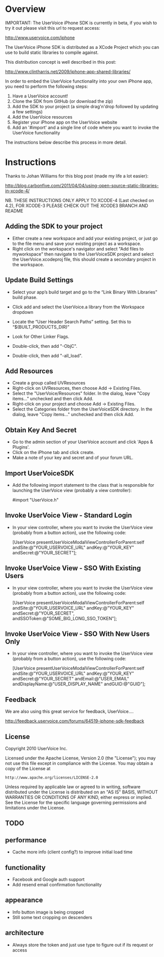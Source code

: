 Overview
========

IMPORTANT: The UserVoice iPhone SDK is currently in beta, if you wish to try it out please visit this url to request access:

http://www.uservoice.com/iphone

The UserVoice iPhone SDK is distributed as a XCode Project which you can use to build static libraries to compile against. 

This distribution concept is well described in this post:

http://www.clintharris.net/2009/iphone-app-shared-libraries/

In order to embed the UserVoice functionality into your own iPhone app, you need to perform the following steps:

1. Have a UserVoice account!
2. Clone the SDK from GitHub (or download the zip)
3. Add the SDK to your project (a simple drag'n'drop followed by updating a few settings)
4. Add the UserVoice resources
5. Register your iPhone app on the UserVoice website
6. Add an '#import' and a single line of code where you want to invoke the UserVoice functionality

The instructions below describe this process in more detail.


Instructions
============

Thanks to Johan Williams for this blog post (made my life a lot easier):

http://blog.carbonfive.com/2011/04/04/using-open-source-static-libraries-in-xcode-4/

NB. THESE INSTRUCTIONS ONLY APPLY TO XCODE-4 (Last checked on 4.2), FOR XCODE-3 PLEASE CHECK OUT THE XCODE3 BRANCH AND README

Adding the SDK to your project 
------------------------------

* Either create a new workspace and add your existing project, or just go to the file menu and save your existing project as a workspace.
* Right click on the workspace's navigator and select "Add files to myworkspace" then navigate to the UserVoiceSDK project and select the UserVoice.xcodeproj file, this should create a secondary project in the workspace.


Update Build Settings
---------------------

* Select your app’s build target and go to the “Link Binary With Libraries” build phase.
* Click add and select the UserVoice.a library from the Workspace dropdown
* Locate the “User Header Search Paths” setting. Set this to “$(BUILT_PRODUCTS_DIR)”

* Look for Other Linker Flags.
* Double-click, then add "-ObjC".
* Double-click, then add "-all_load".


Add Resources
-------------

* Create a group called UVResources
* Right-click on UVResources, then choose Add -> Existing Files.
* Select the "UserVoice/Resources" folder. In the dialog, leave "Copy items..." unchecked and then click Add.
* Right-click on your project and choose Add -> Existing Files.
* Select the Categories folder from the UserVoiceSDK directory. In the dialog, leave "Copy items..." unchecked and then click Add.


Obtain Key And Secret
---------------------

* Go to the admin section of your UserVoice account and click 'Apps & Plugins'.
* Click on the iPhone tab and click create.
* Make a note of your key and secret and of your forum URL.


Import UserVoiceSDK
-------------------

* Add the following import statement to the class that is responsible for launching the UserVoice view (probably a view controller):


    #import "UserVoice.h"
	

Invoke UserVoice View - Standard Login
--------------------------------------

* In your view controller, where you want to invoke the UserVoice view (probably from a button action), use the following code:


    [UserVoice presentUserVoiceModalViewControllerForParent:self
                                                    andSite:@"YOUR_USERVOICE_URL"
                                                     andKey:@"YOUR_KEY"
                                                  andSecret:@"YOUR_SECRET"];

												  
Invoke UserVoice View - SSO With Existing Users
-----------------------------------------------

* In your view controller, where you want to invoke the UserVoice view (probably from a button action), use the following code:


    [UserVoice presentUserVoiceModalViewControllerForParent:self
                                                    andSite:@"YOUR_USERVOICE_URL"
                                                     andKey:@"YOUR_KEY"
                                                  andSecret:@"YOUR_SECRET",
                                                andSSOToken:@"SOME_BIG_LONG_SSO_TOKEN"];


Invoke UserVoice View - SSO With New Users Only
-----------------------------------------------
												  
* In your view controller, where you want to invoke the UserVoice view (probably from a button action), use the following code:


    [UserVoice presentUserVoiceModalViewControllerForParent:self
                                                    andSite:@"YOUR_USERVOICE_URL"
                                                     andKey:@"YOUR_KEY"
                                                  andSecret:@"YOUR_SECRET"
                                                   andEmail:@"USER_EMAIL"
                                             andDisplayName:@"USER_DISPLAY_NAME"
                                                    andGUID:@"GUID"];


Feedback
--------

We are also using this great service for feedback, UserVoice....

http://feedback.uservoice.com/forums/64519-iphone-sdk-feedback

License
-------

Copyright 2010 UserVoice Inc. 

Licensed under the Apache License, Version 2.0 (the "License");
you may not use this file except in compliance with the License.
You may obtain a copy of the License at

    http://www.apache.org/licenses/LICENSE-2.0

Unless required by applicable law or agreed to in writing, software
distributed under the License is distributed on an "AS IS" BASIS,
WITHOUT WARRANTIES OR CONDITIONS OF ANY KIND, either express or implied.
See the License for the specific language governing permissions and
limitations under the License.


TODO
----

## performance

* Cache more info (client config?) to improve initial load time

## functionality

* Facebook and Google auth support
* Add resend email confirmation functionality

## appearance

* Info button image is being cropped
* Still some text cropping on descenders

## architecture

* Always store the token and just use type to figure out if its request or access
